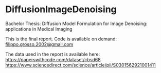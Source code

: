 # DiffusionImageDenoising
Bachelor Thesis: Diffusion Model Formulation for Image Denoising: applications in Medical Imaging 

This is the final report. Code is available on demand: filippo.grosso.2002@gmail.com

The data used in the report is available here: 
https://paperswithcode.com/dataset/cbsd68
https://www.sciencedirect.com/science/article/pii/S0301562921001411

